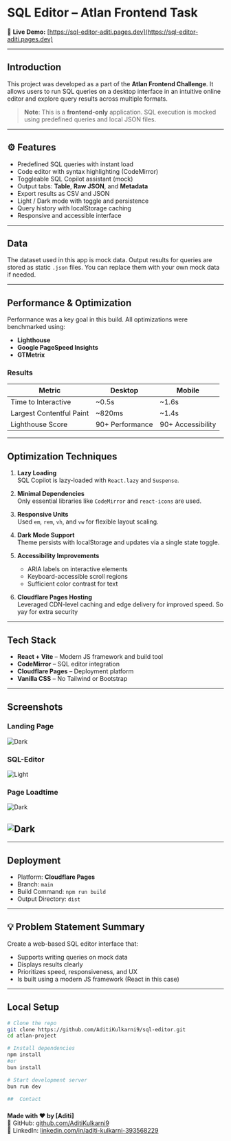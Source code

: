 # SQL Editor – Atlan Frontend Task

🔗 **Live Demo:** [https://sql-editor-aditi.pages.dev](https://sql-editor-aditi.pages.dev)

---

## Introduction

This project was developed as a part of the **Atlan Frontend Challenge**. It allows users to run SQL queries on a desktop interface in an intuitive online editor and explore query results across multiple formats.

> **Note**: This is a **frontend-only** application. SQL execution is mocked using predefined queries and local JSON files.

---

## ⚙️ Features

-  Predefined SQL queries with instant load
-  Code editor with syntax highlighting (CodeMirror)
-  Toggleable SQL Copilot assistant (mock)
-  Output tabs: **Table**, **Raw JSON**, and **Metadata**
-  Export results as CSV and JSON
-  Light / Dark mode with toggle and persistence
-  Query history with localStorage caching
-  Responsive and accessible interface

---

##  Data

The dataset used in this app is mock data. Output results for queries are stored as static `.json` files. You can replace them with your own mock data if needed.

---

## Performance & Optimization

Performance was a key goal in this build. All optimizations were benchmarked using:

- **Lighthouse**
- **Google PageSpeed Insights**
- **GTMetrix**

###  Results

| Metric                    | Desktop         | Mobile         |
|--------------------------|-----------------|----------------|
| Time to Interactive      | ~0.5s           | ~1.6s          |
| Largest Contentful Paint | ~820ms          | ~1.4s          |
| Lighthouse Score         | 90+ Performance | 90+ Accessibility |

---

##  Optimization Techniques

1. **Lazy Loading**  
   SQL Copilot is lazy-loaded with `React.lazy` and `Suspense`.

2. **Minimal Dependencies**  
   Only essential libraries like `CodeMirror` and `react-icons` are used.

3. **Responsive Units**  
   Used `em`, `rem`, `vh`, and `vw` for flexible layout scaling.

4. **Dark Mode Support**  
   Theme persists with localStorage and updates via a single state toggle.

5. **Accessibility Improvements**  
   - ARIA labels on interactive elements  
   - Keyboard-accessible scroll regions  
   - Sufficient color contrast for text

6. **Cloudflare Pages Hosting**  
   Leveraged CDN-level caching and edge delivery for improved speed. So yay for extra security

---

## Tech Stack

- **React + Vite** – Modern JS framework and build tool
-  **CodeMirror** – SQL editor integration
-  **Cloudflare Pages** – Deployment platform
-  **Vanilla CSS** – No Tailwind or Bootstrap

---


## Screenshots

### Landing Page
![Dark](./src/assets/landingpage.png)

### SQL-Editor
![Light](./src/assets/editorpage.png)

### Page Loadtime
![Dark](./src/assets/landingmetrics.png)

![Dark](./src/assets/editormetrics.png)
---


---

## Deployment

- Platform: **Cloudflare Pages**
- Branch: `main`
- Build Command: `npm run build`
- Output Directory: `dist`

---

## 💡 Problem Statement Summary


Create a web-based SQL editor interface that:
- Supports writing queries on mock data
- Displays results clearly
- Prioritizes speed, responsiveness, and UX
- Is built using a modern JS framework (React in this case)

---


##  Local Setup

```bash
# Clone the repo
git clone https://github.com/AditiKulkarni9/sql-editor.git
cd atlan-project

# Install dependencies
npm install
#or 
bun install

# Start development server
bun run dev

##  Contact

```
###

**Made with ❤️ by [Aditi]**  
🔗 GitHub: [github.com/AditiKulkarni9](https://github.com/AditiKulkarni9)  
🔗 LinkedIn: [linkedin.com/in/aditi-kulkarni-393568229](https://www.linkedin.com/in/aditi-kulkarni-393568229/)